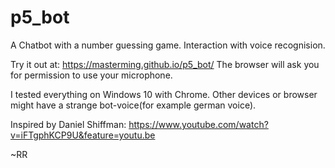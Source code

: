 # p5_bot
A Chatbot with a number guessing game. Interaction with voice recognision.

Try it out at: https://masterming.github.io/p5_bot/
The browser will ask you for permission to use your microphone.

I tested everything on Windows 10 with Chrome.
Other devices or browser might have a strange bot-voice(for example german voice).

Inspired by Daniel Shiffman: https://www.youtube.com/watch?v=iFTgphKCP9U&feature=youtu.be

~RR

